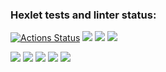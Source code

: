 ### Hexlet tests and linter status:
[![Actions Status](https://github.com/reymezis/frontend-project-lvl2/workflows/hexlet-check/badge.svg)](https://github.com/reymezis/frontend-project-lvl2/actions)
<a href="https://codeclimate.com/github/reymezis/frontend-project-lvl2/maintainability"><img src="https://api.codeclimate.com/v1/badges/4cfb2276b9f130bcd2fa/maintainability" /></a>
<a href="https://codeclimate.com/github/reymezis/frontend-project-lvl2/test_coverage"><img src="https://api.codeclimate.com/v1/badges/4cfb2276b9f130bcd2fa/test_coverage" /></a>
[![](https://github.com/reymezis/frontend-project-lvl2/workflows/Node-CI/badge.svg)](https://github.com/reymezis/frontend-project-lvl2/actions)

<a href="https://asciinema.org/a/WkOdUpfrZwYfpunkPcXuTfkVu" target="_blank"><img src="https://asciinema.org/a/WkOdUpfrZwYfpunkPcXuTfkVu.svg" /></a>
<a href="https://asciinema.org/a/DKuJTUtLlPqBklKoaNdM4oaUD" target="_blank"><img src="https://asciinema.org/a/DKuJTUtLlPqBklKoaNdM4oaUD.svg" /></a>
<a href="https://asciinema.org/a/3jMi37BxP2bB7x8eJpScFgl2Q" target="_blank"><img src="https://asciinema.org/a/3jMi37BxP2bB7x8eJpScFgl2Q.svg" /></a>
<a href="https://asciinema.org/a/5ZakXQ9dvmvZ3KGe0BIQftVVk" target="_blank"><img src="https://asciinema.org/a/5ZakXQ9dvmvZ3KGe0BIQftVVk.svg" /></a>
<a href="https://asciinema.org/a/OveYrzlcsqUZSlMzCQ2OmDgvS" target="_blank"><img src="https://asciinema.org/a/OveYrzlcsqUZSlMzCQ2OmDgvS.svg" /></a>

